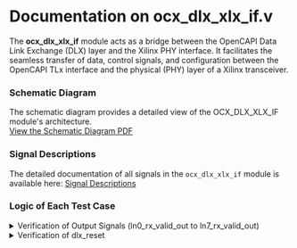 # Documentation on ocx_dlx_xlx_if.v
The **ocx_dlx_xlx_if** module acts as a bridge between the OpenCAPI Data Link Exchange (DLX) layer and the Xilinx PHY interface. It facilitates the seamless transfer of data, control signals, and configuration between the OpenCAPI TLx interface and the physical (PHY) layer of a Xilinx transceiver.
### Schematic Diagram

The schematic diagram provides a detailed view of the OCX_DLX_XLX_IF module's architecture.  
[View the Schematic Diagram PDF](./schematic_xlx_if.pdf)

### Signal Descriptions

The detailed documentation of all signals in the `ocx_dlx_xlx_if` module is available here: [Signal Descriptions](./Signal_Descriptions.pdf)

### Logic of Each Test Case

<details>

<summary>Verification of Output Signals (ln0_rx_valid_out to ln7_rx_valid_out)</summary>

### Overview

This section describes the behavior of the outputs `ln0_rx_valid_out`, `ln1_rx_valid_out`, ..., `ln7_rx_valid_out` in relation to the **select line**. The output is driven based on the select line, which is controlled by the AND operation of two input signals (`gtwiz_reset_rx_done_in` and `gtwiz_buffbypass_rx_done_in`)

The following outputs are controlled by the select line:

- `ln0_rx_valid_out`
- `ln1_rx_valid_out`
- `ln2_rx_valid_out`
- `ln3_rx_valid_out`
- `ln4_rx_valid_out`
- `ln5_rx_valid_out`
- `ln6_rx_valid_out`
- `ln7_rx_valid_out`

### Select Line Logic

Each of the above outputs is passed through only if its corresponding **select line** is set to `1`. Otherwise, the output is set to `0`.

### Select Line Condition

The **select line** for each output is determined by the logical AND of two input signals:`gtwiz_reset_rx_done_in` and `gtwiz_buffbypass_rx_done_in`

***case1: select line = 1***
![image](https://github.com/user-attachments/assets/ed1ff6d2-64fd-450e-b556-4c18640addb2)

***case2: select line = 0***
![image](https://github.com/user-attachments/assets/05986343-6377-4ed6-9c12-215b17c13112)

</details>



<details>

<summary>Verification of dlx_reset</summary>

### When send_first = 1'b1:
- The DLx immediately starts transmitting pattern 'A' as soon as the Xilinx transmitter is initialized.
- This is determined by checking ~(gtwiz_reset_tx_done_in & gtwiz_buffbypass_tx_done_in).
- If both signals are asserted (1), it indicates the transmitter is fully initialized and ready to transmit.

### When send_first = 1'b0:

- The DLx waits until the Xilinx receiver is initialized before transmitting pattern 'A'.
- The logic checks the state of rec_first_xtsm_q.
  - If rec_first_xtsm_q = 0, the DLx asserts dlx_reset low only when gtwiz_reset_rx_done_in & gtwiz_buffbypass_rx_done_in are both asserted.
  - This indicates the receiver has completed initialization.
- If rec_first_xtsm_q = 1, it monitors the transmitter signals to reset again if necessary.

![image](https://github.com/user-attachments/assets/b1e5e889-edcb-4685-bd33-eb9e4dec1f3a)

</details>




